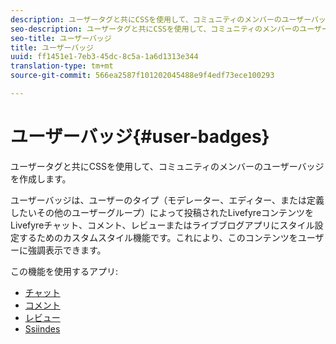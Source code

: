 ```yaml
---
description: ユーザータグと共にCSSを使用して、コミュニティのメンバーのユーザーバッジを作成します。
seo-description: ユーザータグと共にCSSを使用して、コミュニティのメンバーのユーザーバッジを作成します。
seo-title: ユーザーバッジ
title: ユーザーバッジ
uuid: ff1451e1-7eb3-45dc-8c5a-1a6d1313e344
translation-type: tm+mt
source-git-commit: 566ea2587f101202045488e9f4edf73ece100293

---
```



# ユーザーバッジ{#user-badges}

ユーザータグと共にCSSを使用して、コミュニティのメンバーのユーザーバッジを作成します。

ユーザーバッジは、ユーザーのタイプ（モデレーター、エディター、または定義したいその他のユーザーグループ）によって投稿されたLivefyreコンテンツをLivefyreチャット、コメント、レビューまたはライブブログアプリにスタイル設定するためのカスタムスタイル機能です。これにより、このコンテンツをユーザーに強調表示できます。

この機能を使用するアプリ:

* [チャット](../../c-about-apps/c-chat-app/c-chat-app.md#c_chat_app)
* [コメント](/help/using/c-about-apps/c-comments/c-comments.md)
* [レビュー](../../c-about-apps/c-reviews-app/c-reviews-app.md#c_reviews_app)
* [Ssiindes](../../c-about-apps/c-sidenotes-app/c-sidenotes-app.md#c_sidenotes_app)

